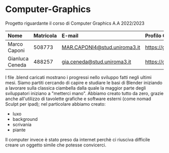 # Computer-Graphics

Progetto riguardante il corso di Computer Graphics A.A 2022/2023

| Nome | Matricola | E-mail | Profilo GitHub |
|:---|:---|:---|:---|
|Marco Caponi|508773|MAR.CAPONI4@stud.uniroma3.it|https://github.com/MarcoCap13|
|Gianluca Ceneda|488257|gia.ceneda@stud.uniroma3.it|https://github.com/GigiCene95|

I file .blend caricati mostrano i progressi nello sviluppo fatti negli ultimi mesi. Siamo partiti cercando di 
capire e studiare le basi di Blender iniziando a lavorare sulla classica ciambella dalla quale la maggior parte degli sviluppatori iniziano a "metterci mano".
Abbiamo creato tutto da zero, grazie anche all'utilizzo di tavolette grafiche e software esterni (come nomad Sculpt per ipad); nel particolare abbiamo creato:
  * luxo
  * background
  * scrivania
  * piante
  
 Il computer invece è stato preso da internet perchè ci riusciva difficile creare un oggetto simile che potesse convicerci.
